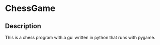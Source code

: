 # ChessGame
## Description
This is a chess program with a gui written in python that runs with pygame.
